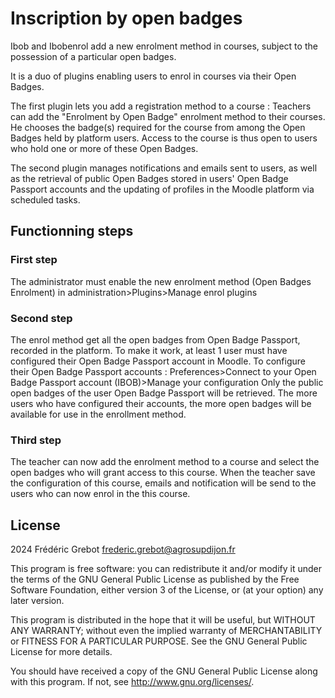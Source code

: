 # Inscription by open badges #

Ibob and Ibobenrol add a new enrolment method in courses, subject to the possession of a particular open badges.

It is a duo of plugins enabling users to enrol in courses via their Open Badges.


The first plugin lets you add a registration method to a course :
Teachers can add the "Enrolment by Open Badge" enrolment method to their courses.
He chooses the badge(s) required for the course from among the Open Badges held by platform users.
Access to the course is thus open to users who hold one or more of these Open Badges.

The second plugin manages notifications and emails sent to users, as well as the retrieval of public Open Badges stored in users' Open Badge Passport accounts and the updating of profiles in the Moodle platform via scheduled tasks.

## Functionning steps ##
### First step ###
The administrator must enable the new enrolment method (Open Badges Enrolment) in administration>Plugins>Manage enrol plugins
### Second step ###
The enrol method get all the open badges from Open Badge Passport, recorded in the platform.
To make it work, at least 1 user must have configured their Open Badge Passport account in Moodle. 
To configure their Open Badge Passport accounts : Preferences>Connect to your Open Badge Passport account (IBOB)>Manage your configuration
Only the public open badges of the user Open Badge Passport will be retrieved.
The more users who have configured their accounts, the more open badges will be available for use in the enrollment method.
### Third step ###
The teacher can now add the enrolment method to a course and select the open badges who will grant access to this course.
When the teacher save the configuration of this course, emails and notification will be send to the users who can now enrol in the this course.



## License ##

2024 Frédéric Grebot <frederic.grebot@agrosupdijon.fr>

This program is free software: you can redistribute it and/or modify it under
the terms of the GNU General Public License as published by the Free Software
Foundation, either version 3 of the License, or (at your option) any later
version.

This program is distributed in the hope that it will be useful, but WITHOUT ANY
WARRANTY; without even the implied warranty of MERCHANTABILITY or FITNESS FOR A
PARTICULAR PURPOSE.  See the GNU General Public License for more details.

You should have received a copy of the GNU General Public License along with
this program.  If not, see <http://www.gnu.org/licenses/>.
